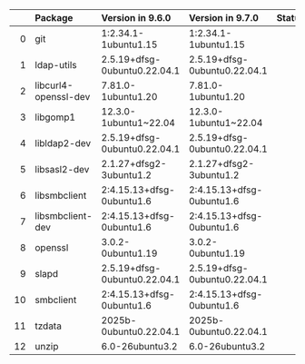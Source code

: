 <!-- markdown-link-check-disable -->

|    | Package              | Version in 9.6.0             | Version in 9.7.0             | Status   |
|---:|:---------------------|:-----------------------------|:-----------------------------|:---------|
|  0 | git                  | 1:2.34.1-1ubuntu1.15         | 1:2.34.1-1ubuntu1.15         |          |
|  1 | ldap-utils           | 2.5.19+dfsg-0ubuntu0.22.04.1 | 2.5.19+dfsg-0ubuntu0.22.04.1 |          |
|  2 | libcurl4-openssl-dev | 7.81.0-1ubuntu1.20           | 7.81.0-1ubuntu1.20           |          |
|  3 | libgomp1             | 12.3.0-1ubuntu1~22.04        | 12.3.0-1ubuntu1~22.04        |          |
|  4 | libldap2-dev         | 2.5.19+dfsg-0ubuntu0.22.04.1 | 2.5.19+dfsg-0ubuntu0.22.04.1 |          |
|  5 | libsasl2-dev         | 2.1.27+dfsg2-3ubuntu1.2      | 2.1.27+dfsg2-3ubuntu1.2      |          |
|  6 | libsmbclient         | 2:4.15.13+dfsg-0ubuntu1.6    | 2:4.15.13+dfsg-0ubuntu1.6    |          |
|  7 | libsmbclient-dev     | 2:4.15.13+dfsg-0ubuntu1.6    | 2:4.15.13+dfsg-0ubuntu1.6    |          |
|  8 | openssl              | 3.0.2-0ubuntu1.19            | 3.0.2-0ubuntu1.19            |          |
|  9 | slapd                | 2.5.19+dfsg-0ubuntu0.22.04.1 | 2.5.19+dfsg-0ubuntu0.22.04.1 |          |
| 10 | smbclient            | 2:4.15.13+dfsg-0ubuntu1.6    | 2:4.15.13+dfsg-0ubuntu1.6    |          |
| 11 | tzdata               | 2025b-0ubuntu0.22.04.1       | 2025b-0ubuntu0.22.04.1       |          |
| 12 | unzip                | 6.0-26ubuntu3.2              | 6.0-26ubuntu3.2              |          |